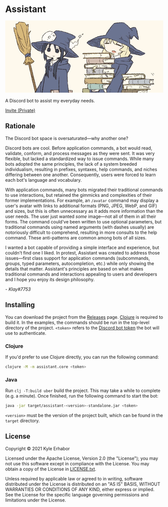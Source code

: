 # Assistant

![Banner](./banner.png)

A Discord bot to assist my everyday needs.

[Invite (Private)](https://discord.com/api/oauth2/authorize?client_id=856158596344709130&permissions=8192&scope=applications.commands%20bot)

## Rationale

The Discord bot space is oversaturated—why another one?

Discord bots are cool. Before application commands, a bot would read, validate, conform, and process messages as they 
were sent. It was very flexible, but lacked a standardized way to issue commands. While many bots adopted the same
principles, the lack of a system breeded individualism, resulting in prefixes, syntaxes, help commands, and niches differing between one another. Consequently, users were forced to learn each bot's language and vocabulary.

With application commands, many bots migrated their traditional commands to use interactions, but retained the gimmicks 
and complexities of their former implementations. For example, an `/avatar` command may display a user's avatar with 
links to additional formats (PNG, JPEG, WebP, and GIF) and sizes, but this is often unnecessary as it adds more 
information than the user needs. The user just wanted *some* image—not all of them in all their forms. The command 
could've been written to use optional parameters, but traditional commands using named arguments (with dashes usually) 
are notoriously difficult to comprehend, resulting in more consults to the help command. These anti-patterns are common 
among bots of all sizes.

I wanted a bot capable of providing a simple interface and experience, but couldn't find one I liked. In protest,
Assistant was created to address those issues—first class support for application commands (subcommands, groups, typed
parameters, autocompletion, etc.) while only showing the details that matter. Assistant's principles are based on what
makes traditional commands and interactions appealing to users and developers and I hope you enjoy its design
philosophy.

*- Klay#7753*

## Installing

You can download the project from the [Releases](https://github.com/KyleErhabor/assistant/releases/latest) page.
[Clojure](https://clojure.org/guides/getting_started) is required to build it. In the examples, the commands should be 
run in the top-level directory of the project. `<token>` refers to the [Discord bot token](https://discord.com/developers/applications) the bot will use to authenticate.

### Clojure

If you'd prefer to use Clojure directly, you can run the following command:

```sh
clojure -M -m assistant.core <token>
```

### Java

Run `clj -T:build uber` build the project. This may take a while to complete (e.g. a minute). Once finished, run the
following command to start the bot:
```sh
java -jar target/assistant-<version>-standalone.jar <token>
```

`<version>` must be the version of the project built, which can be found in the `target` directory.

## License

Copyright © 2021 Kyle Erhabor

Licensed under the Apache License, Version 2.0 (the "License"); you may not use this software except in compliance with
the License. You may obtain a copy of the License in [LICENSE.txt](./LICENSE.txt).

Unless required by applicable law or agreed to in writing, software distributed under the License is distributed on an
"AS IS" BASIS, WITHOUT WARRANTIES OR CONDITIONS OF ANY KIND, either express or implied. See the License for the specific
language governing permissions and limitations under the License.
